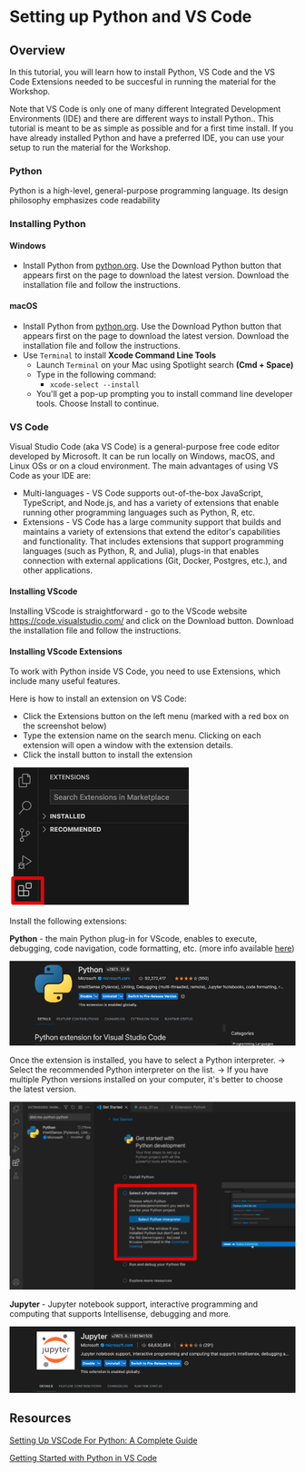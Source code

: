 # Setting up Python and VS Code

## Overview

In this tutorial, you will learn how to install Python, VS Code and the VS Code Extensions needed to be succesful in running the material for the Workshop.  

Note that VS Code is only one of many different Integrated Development Environments (IDE) and there are different ways to install Python.. This tutorial is meant to be as simple as possible and for a first time install. If you have already installed Python and have a preferred IDE, you can use your setup to run the material for the Workshop.

### Python

Python is a high-level, general-purpose programming language. Its design philosophy emphasizes code readability

### Installing Python

#### Windows

* Install Python from [python.org](https://www.python.org/downloads/). Use the Download Python button that appears first on the page to download the latest version. Download the installation file and follow the instructions.

#### macOS

* Install Python from [python.org](https://www.python.org/downloads/). Use the Download Python button that appears first on the page to download the latest version. Download the installation file and follow the instructions.
* Use `Terminal` to install **Xcode Command Line Tools**
  * Launch `Terminal` on your Mac using Spotlight search **(Cmd + Space)**
  * Type in the following command:
    * ```xcode-select --install```
  * You'll get a pop-up prompting you to install command line developer tools. Choose Install to continue.

### VS Code

Visual Studio Code (aka VS Code) is a general-purpose free code editor developed by Microsoft. It can be run locally on Windows, macOS, and Linux OSs or on a cloud environment. The main advantages of using VS Code as your IDE are:

* Multi-languages - VS Code supports out-of-the-box JavaScript, TypeScript, and Node.js, and has a variety of extensions that enable running other programming languages such as Python, R, etc.
* Extensions - VS Code has a large community support that builds and maintains a variety of extensions that extend the editor's capabilities and functionality. That includes extensions that support programming languages (such as Python, R, and Julia), plugs-in that enables connection with external applications (Git, Docker, Postgres, etc.), and other applications.

#### Installing VScode

Installing VScode is straightforward - go to the VScode website https://code.visualstudio.com/ and click on the Download button. Download the installation file and follow the instructions.

#### Installing VScode Extensions

To work with Python inside VS Code, you need to use Extensions, which include many useful features.

Here is how to install an extension on VS Code:

* Click the Extensions button on the left menu (marked with a red box on the screenshot below)
* Type the extension name on the search menu. Clicking on each extension will open a window with the extension details.
* Click the install button to install the extension

![](Extensions3.png)


Install the following extensions:

**Python** - the main Python plug-in for VScode, enables to execute, debugging, code navigation, code formatting, etc. (more info available [here](https://marketplace.visualstudio.com/items?itemName=ms-python.python))

![](Python_Extension.png)  

Once the extension is installed, you have to select a Python interpreter. -> Select the recommended Python interpreter on the list. -> If you have multiple Python versions installed on your computer, it's better to choose the latest version.

![](Interpreter.png)  

**Jupyter** - Jupyter notebook support, interactive programming and computing that supports Intellisense, debugging and more.

![](Jupyter.png)



## Resources

[Setting Up VSCode For Python: A Complete Guide](https://www.datacamp.com/tutorial/setting-up-vscode-python) 

[Getting Started with Python in VS Code](https://code.visualstudio.com/docs/python/python-tutorial) 

